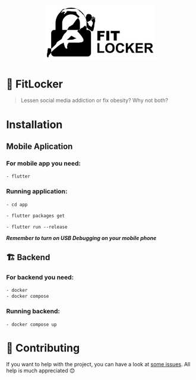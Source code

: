 <p align="center">
  <h1 align="center">
    <img src="./assets/logo-text.png" width="300px"></img>
  </h1>
</p>

# :runner: FitLocker

> Lessen social media addiction or fix obesity? Why not both?

# Installation

## Mobile Aplication

### For mobile app you need:
    - flutter
### Running application:
```
- cd app
```
```
- flutter packages get
```

    
```
- flutter run --release
```


***Remember to turn on USB Debugging on your mobile phone***

## :building_construction: Backend
### For backend you need:
    - docker
    - docker compose
### Running backend:

```
- docker compose up
```

# :clap: Contributing
If you want to help with the project, you can have a look at [some issues](https://github.com/SerekKiri/genevi/issues). All help is much appreciated :blush: